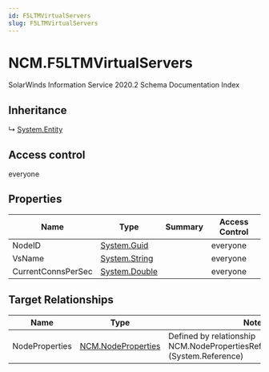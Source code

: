 ```yaml
---
id: F5LTMVirtualServers
slug: F5LTMVirtualServers
---
```


# NCM.F5LTMVirtualServers

SolarWinds Information Service 2020.2 Schema Documentation Index

## Inheritance

↳ [System.Entity](./../System/Entity)

## Access control

everyone

## Properties

| Name | Type | Summary | Access Control |
| ------ | ------ | ------ | ------ |
| NodeID | [System.Guid](https://docs.microsoft.com/en-us/dotnet/api/system.guid) |  | everyone |
| VsName | [System.String](https://docs.microsoft.com/en-us/dotnet/api/system.string) |  | everyone |
| CurrentConnsPerSec | [System.Double](https://docs.microsoft.com/en-us/dotnet/api/system.double) |  | everyone |

## Target Relationships

| Name | Type | Notes |
| ------ | ------ | ------ |
| NodeProperties | [NCM.NodeProperties](./../NCM/NodeProperties) | Defined by relationship NCM.NodePropertiesRefF5LTMVirtualServers (System.Reference) |

